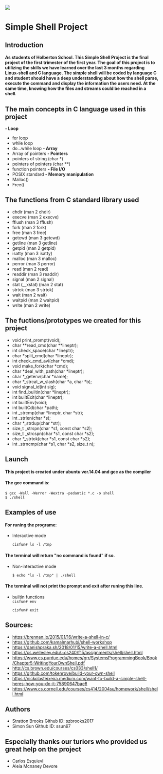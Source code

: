 ![](https://cdn.nikospapagiannopoulos.com/wp-content/uploads/2008/01/linux-shell-command-line.jpg)
# Simple Shell Project
## Introduction
#### 	As students of Holberton School. This Simple Shell Project is the final project of the first trimester of the first year. The goal of this project is to utilizing the skills we have learned over the last 3 months regarding Linux-shell and C language. The simple shell will be coded by language C and student should have a deep understanding about how the shell parse, execute the command and display the information the users need. At the same time, knowing how the files and streams could be reached in a shell.
## The main concepts in C language used in this project
**- Loop**
- 	for loop
- 	while loop
- 	do...while loop
**- Array**
- 	Array of pointers
**- Pointers**
- 	pointers of string (char *)
- 	pointers of pointers (char **)
- 	function pointers
**- File I/O**
- 	POSIX standard
**- Memory manipulation**
- 	Malloc()
- 	Free()
## The functions from C standard library used
- chdir (man 2 chdir)
- execve (man 2 execve)
- fflush (man 3 fflush)
- fork (man 2 fork)
- free (man 3 free)
- getcwd (man 3 getcwd)
- getline (man 3 getline)
- getpid (man 2 getpid)
- isatty (man 3 isatty)
- malloc (man 3 malloc)
- perror (man 3 perror)
- read (man 2 read)
- readdir (man 3 readdir)
- signal (man 2 signal)
- stat (__xstat) (man 2 stat)
- strtok (man 3 strtok)
- wait (man 2 wait)
- waitpid (man 2 waitpid)
- write (man 2 write)
## The fuctions/prototypes we created for this project
- void print_prompt(void);
- char **read_cmd(char **lineptr);
- int check_space(char *lineptr);
- char *split_cmd(char *lineptr);
- int check_cmd_avi(char *cmd);
- void make_fork(char *cmd);
- char *deal_with_path(char *lineptr);
- char *_getenv(char *name);
- char *_strcat_w_slash(char *a, char *b);
- void signal_id(int sig);
- int find_builtin(char *lineptr);
- int builtExit(char *lineptr);
- int builtEnv(void);
- int builtCd(char *path);
- int _strcmp(char *lineptr, char *str);
- int _strlen(char *s);
- char *_strdup(char *str);
- size_t _strspn(char *s1, const char *s2);
- size_t _strcspn(char *s1, const char *s2);
- char *_strtok(char *s1, const char *s2);
- int _strncmp(char *s1, char *s2, size_t n);
## Launch
#### This project is created under ubuntu ver.14.04 and gcc as the compiler
#### The gcc command is:
`$ gcc -Wall -Werror -Wextra -pedantic *.c -o shell`         
	`$ ./shell`
## Examples of use
#### For runing the programe:
- 	Interactive mode

	`cisfun# ls -l /tmp`         
#### The terminal will return "no command is found" if so.
- 	Non-interactive mode      
                                       
	`$ echo "ls -l /tmp" | ./shell`       
#### The terminal will not print the prompt and exit after runing this line.
- 	builtin functions       
	`cisfun# env`         
                            
	`cisfun# exit`
## Sources:
- https://brennan.io/2015/01/16/write-a-shell-in-c/
- https://github.com/kamalmarhubi/shell-workshop
- https://danishpraka.sh/2018/01/15/write-a-shell.html
- https://cs.wellesley.edu/~cs240/f15/assignments/shell/shell.html
- https://www.cs.purdue.edu/homes/grr/SystemsProgrammingBook/Book/Chapter5-WritingYourOwnShell.pdf
- http://cs.brown.edu/courses/cs033/shell1/
- https://github.com/tokenrove/build-your-own-shell
- https://nickolasteixeira.medium.com/want-to-build-a-simple-shell-heres-how-you-do-it-75890647bae8
- https://www.cs.cornell.edu/courses/cs414/2004su/homework/shell/shell.html

## Authors
- Stratton Brooks Github ID: szbrooks2017
- Simon Sun Github ID: ssun97
## Especially thanks our turiors who provided us great help on the project
- Carlos Esquievl
- Aleia Mcnaney Devore


